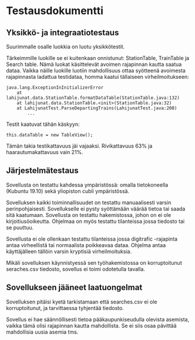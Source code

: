 # Testausdokumentti

## Yksikkö- ja integraatiotestaus
Suurimmalle osalle luokkia on luotu yksikkötestit. 

Tärkeimmille luokille se ei kuitenkaan onnistunut: StationTable, TrainTable ja Search table. Nämä luokat käsittelevät avoimen rajapinnan kautta saatua dataa. Vaikka näille luokille luotiin mahdollisuus ottaa syötteenä avoimesta rajapinnasta ladattua testidataa, homma kaatui tällaiseen virheilmoitukseen:

```
java.lang.ExceptionInInitializerError
	at lahijunat.data.StationTable.formatDataTable(StationTable.java:132)
	at lahijunat.data.StationTable.<init>(StationTable.java:32)
	at LahijunatTest.ParseDepartingTrains(LahijunatTest.java:200)
        ...
```

Testit kaatuvat tähän käskyyn:

```
this.dataTable = new TableView();
```

Tämän takia testikattavuus jäi vajaaksi. Rivikattavuus 63% ja haarautumakattavuus vain 21%.

## Järjestelmätestaus
Sovellusta on testattu kahdessa ympäristössä: omalla tietokoneella (Kubuntu 19.10) sekä yliopiston cubli ympäristössä. 

Sovelluksen kaikki toiminnallisuudet on testattu manuaalisesti varsin perinpohjaisesti. Sovellukselle ei pysty syöttämään väärää tietoa tai saada sitä kaatumaan. Sovellusta on testattu hakemistossa, johon on ei ole kirjoitiusöoikeutta. Ohjelmaa on myös testattu tilanteissa jossa tiedosto tai se puuttuu.

Sovellusta ei ole ollenkaan testattu tilanteissa jossa digitrafic -rajapinta antaa virheellistä tai normaalista poikkeavaa dataa. Ohjelma antaa käyttäjälleen tällöin varsin kryptisiä virheilmoituksia.

Mikäli sovelluksen käynnistyessä sen työhakemistossa on korruptoitunut seraches.csv tiedosto, sovellus ei toimi odotetulla tavalla.

## Sovellukseen jääneet laatuongelmat
Sovelluksen pitäisi kyetä tarkistamaan että searches.csv ei ole korruptoitunut, ja tarvittaessa tyhjentää tiedosto.

Sovellus ei hae säännöllisesti tietoa pääkaupunkiseudulla olevista asemista, vaikka tämä olisi rajapinnan kautta mahdollista. Se ei siis osaa pävittää mahdollisia uusia asemia tms.

